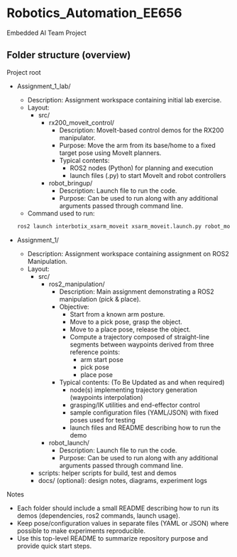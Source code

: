# Robotics_Automation_EE656
Embedded AI Team Project

## Folder structure (overview)

Project root
- Assignment_1_lab/
  - Description: Assignment workspace containing initial lab exercise.
  - Layout:
    - src/
      - rx200_moveit_control/
        - Description: MoveIt-based control demos for the RX200 manipulator.
        - Purpose: Move the arm from its base/home to a fixed target pose using MoveIt planners.
        - Typical contents:
          - ROS2 nodes (Python) for planning and execution
          - launch files (.py) to start MoveIt and robot controllers
      - robot_bringup/
        - Description: Launch file to run the code.
        - Purpose: Can be used to run along with any additional arguments passed through command line.
  - Command used to run: 
  ```bash 
  ros2 launch interbotix_xsarm_moveit xsarm_moveit.launch.py robot_model:=rx200 hardware_type:=actual
  ```

- Assignment_1/
  - Description: Assignment workspace containing assignment on ROS2 Manipulation.
  - Layout:
    - src/
      - ros2_manipulation/ 
        - Description: Main assignment demonstrating a ROS2 manipulation (pick & place).
        - Objective:
          - Start from a known arm posture.
          - Move to a pick pose, grasp the object.
          - Move to a place pose, release the object.
          - Compute a trajectory composed of straight-line segments between waypoints derived from three reference points:
            - arm start pose
            - pick pose
            - place pose
        - Typical contents: (To Be Updated as and when required)
          - node(s) implementing trajectory generation (waypoints interpolation)
          - grasping/IK utilities and end-effector control
          - sample configuration files (YAML/JSON) with fixed poses used for testing
          - launch files and README describing how to run the demo
      - robot_launch/
        - Description: Launch file to run the code.
        - Purpose: Can be used to run along with any additional arguments passed through command line.
    - scripts: helper scripts for build, test and demos
    - docs/ (optional): design notes, diagrams, experiment logs

Notes
- Each folder should include a small README describing how to run its demos (dependencies, ros2 commands, launch usage).
- Keep pose/configuration values in separate files (YAML or JSON) where possible to make experiments reproducible.
- Use this top-level README to summarize repository purpose and provide quick start steps.
